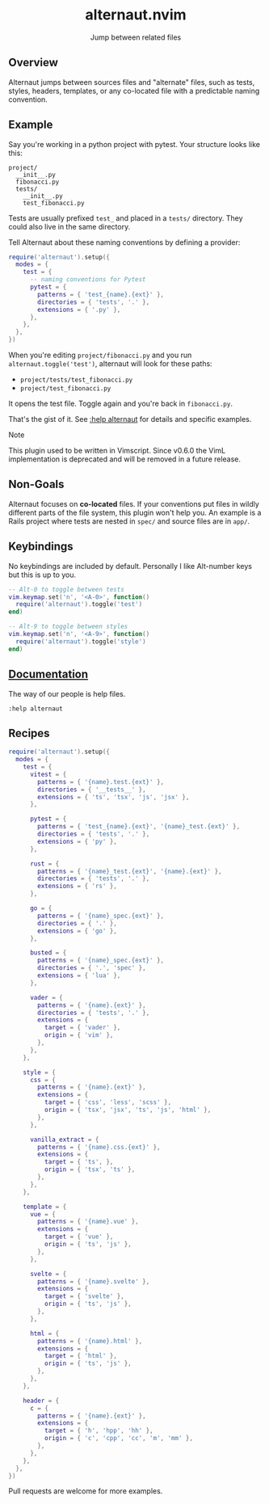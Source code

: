 <div align="center">
  <h1>alternaut.nvim</h1>
  <p>Jump between related files</p>
</div>

## Overview

Alternaut jumps between sources files and "alternate" files, such as tests, styles, headers, templates, or any co-located file with a predictable naming convention.

## Example

Say you're working in a python project with pytest. Your structure looks like this:

```
project/
  __init__.py
  fibonacci.py
  tests/
    __init__.py
    test_fibonacci.py
```

Tests are usually prefixed `test_` and placed in a `tests/` directory. They could also live in the same directory.

Tell Alternaut about these naming conventions by defining a provider:

```lua
require('alternaut').setup({
  modes = {
    test = {
      -- naming conventions for Pytest
      pytest = {
        patterns = { 'test_{name}.{ext}' },
        directories = { 'tests', '.' },
        extensions = { '.py' },
      },
    },
  },
})
```

When you're editing `project/fibonacci.py` and you run
`alternaut.toggle('test')`, alternaut will look for these paths:

- `project/tests/test_fibonacci.py`
- `project/test_fibonacci.py`

It opens the test file. Toggle again and you're back in `fibonacci.py`.

That's the gist of it. See [:help alternaut](https://github.com/PsychoLlama/alternaut.nvim/blob/main/doc/alternaut.txt) for details and specific examples.

> [!NOTE]
> This plugin used to be written in Vimscript. Since v0.6.0 the VimL implementation is deprecated and will be removed in a future release.

## Non-Goals

Alternaut focuses on **co-located** files. If your conventions put files in wildly different parts of the file system, this plugin won't help you. An example is a Rails project where tests are nested in `spec/` and source files are in `app/`.

## Keybindings

No keybindings are included by default. Personally I like Alt-number keys but this is up to you.

```lua
-- Alt-0 to toggle between tests
vim.keymap.set('n', '<A-0>', function()
  require('alternaut').toggle('test')
end)

-- Alt-9 to toggle between styles
vim.keymap.set('n', '<A-9>', function()
  require('alternaut').toggle('style')
end)
```

## [Documentation](https://github.com/PsychoLlama/alternaut.nvim/blob/main/doc/alternaut.txt)

The way of our people is help files.

```viml
:help alternaut
```

## Recipes

```lua
require('alternaut').setup({
  modes = {
    test = {
      vitest = {
        patterns = { '{name}.test.{ext}' },
        directories = { '__tests__' },
        extensions = { 'ts', 'tsx', 'js', 'jsx' },
      },

      pytest = {
        patterns = { 'test_{name}.{ext}', '{name}_test.{ext}' },
        directories = { 'tests', '.' },
        extensions = { 'py' },
      },

      rust = {
        patterns = { '{name}_test.{ext}', '{name}.{ext}' },
        directories = { 'tests', '.' },
        extensions = { 'rs' },
      },

      go = {
        patterns = { '{name}_spec.{ext}' },
        directories = { '.' },
        extensions = { 'go' },
      },

      busted = {
        patterns = { '{name}_spec.{ext}' },
        directories = { '.', 'spec' },
        extensions = { 'lua' },
      },

      vader = {
        patterns = { '{name}.{ext}' },
        directories = { 'tests', '.' },
        extensions = {
          target = { 'vader' },
          origin = { 'vim' },
        },
      },
    },

    style = {
      css = {
        patterns = { '{name}.{ext}' },
        extensions = {
          target = { 'css', 'less', 'scss' },
          origin = { 'tsx', 'jsx', 'ts', 'js', 'html' },
        },
      },

      vanilla_extract = {
        patterns = { '{name}.css.{ext}' },
        extensions = {
          target = { 'ts', },
          origin = { 'tsx', 'ts' },
        },
      },
    },

    template = {
      vue = {
        patterns = { '{name}.vue' },
        extensions = {
          target = { 'vue' },
          origin = { 'ts', 'js' },
        },
      },

      svelte = {
        patterns = { '{name}.svelte' },
        extensions = {
          target = { 'svelte' },
          origin = { 'ts', 'js' },
        },
      },

      html = {
        patterns = { '{name}.html' },
        extensions = {
          target = { 'html' },
          origin = { 'ts', 'js' },
        },
      },
    },

    header = {
      c = {
        patterns = { '{name}.{ext}' },
        extensions = {
          target = { 'h', 'hpp', 'hh' },
          origin = { 'c', 'cpp', 'cc', 'm', 'mm' },
        },
      },
    },
  },
})
```

Pull requests are welcome for more examples.
